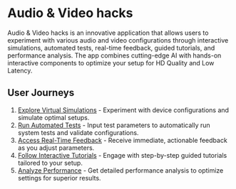 # Audio & Video hacks

Audio & Video hacks is an innovative application that allows users to experiment with various audio and video configurations through interactive simulations, automated tests, real-time feedback, guided tutorials, and performance analysis. The app combines cutting-edge AI with hands-on interactive components to optimize your setup for HD Quality and Low Latency.

## User Journeys

1. [Explore Virtual Simulations](docs/journeys/explore-virtual-simulations.md) - Experiment with device configurations and simulate optimal setups.
2. [Run Automated Tests](docs/journeys/run-automated-tests.md) - Input test parameters to automatically run system tests and validate configurations.
3. [Access Real-Time Feedback](docs/journeys/access-real-time-feedback.md) - Receive immediate, actionable feedback as you adjust parameters.
4. [Follow Interactive Tutorials](docs/journeys/follow-interactive-tutorials.md) - Engage with step-by-step guided tutorials tailored to your setup.
5. [Analyze Performance](docs/journeys/analyze-performance.md) - Get detailed performance analysis to optimize settings for superior results.
